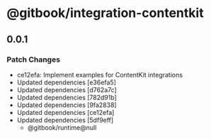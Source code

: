 # @gitbook/integration-contentkit

## 0.0.1

### Patch Changes

-   ce12efa: Implement examples for ContentKit integrations
-   Updated dependencies [e36efa5]
-   Updated dependencies [d762a7c]
-   Updated dependencies [782d91b]
-   Updated dependencies [9fa2838]
-   Updated dependencies [ce12efa]
-   Updated dependencies [5df9eff]
    -   @gitbook/runtime@null
